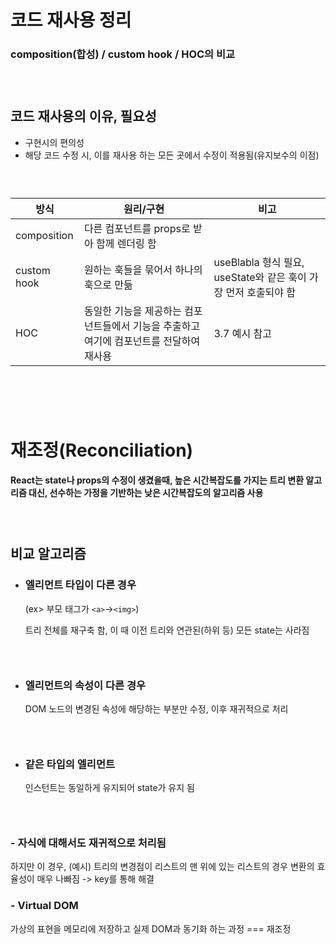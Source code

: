 # 코드 재사용 정리

### composition(합성) / custom hook / HOC의 비교

### <br/>

## 코드 재사용의 이유, 필요성

- 구현시의 편의성
- 해당 코드 수정 시, 이를 재사용 하는 모든 곳에서 수정이 적용됨(유지보수의 이점)

### <br/>

| 방식        | 원리/구현                                                                               | 비고                                                            |
| ----------- | --------------------------------------------------------------------------------------- | --------------------------------------------------------------- |
| composition | 다른 컴포넌트를 props로 받아 함께 렌더링 함                                             |
| custom hook | 원하는 훅들을 묶어서 하나의 훅으로 만듦                                                 | useBlabla 형식 필요, useState와 같은 훅이 가장 먼저 호출되야 함 |
| HOC         | 동일한 기능을 제공하는 컴포넌트들에서 기능을 추출하고 여기에 컴포넌트를 전달하여 재사용 | 3.7 예시 참고                                                   |

# <br/>

# 재조정(Reconciliation)

#### React는 state나 props의 수정이 생겼을때, 높은 시간복잡도를 가지는 트리 변환 알고리즘 대신, 선수하는 가정을 기반하는 낮은 시간복잡도의 알고리즘 사용

### <br/>

## 비교 알고리즘

- ### 엘리먼트 타입이 다른 경우

  (ex> 부모 태그가 `<a>`->`<img>`)

  트리 전체를 재구축 함, 이 때 이전 트리와 연관된(하위 등) 모든 state는 사라짐

### <br/>

- ### 엘리먼트의 속성이 다른 경우
  DOM 노드의 변경된 속성에 해당하는 부분만 수정, 이후 재귀적으로 처리

### <br/>

- ### 같은 타입의 엘리먼트

  인스턴트는 동일하게 유지되어 state가 유지 됨

### <br/>

### - 자식에 대해서도 재귀적으로 처리됨

하지만 이 경우, (예시) 트리의 변경점이 리스트의 맨 위에 있는 리스트의 경우 변환의 효율성이 매우 나빠짐 -> key를 통해 해결

### - Virtual DOM

가상의 표현을 메모리에 저장하고 실제 DOM과 동기화 하는 과정 === 재조정
